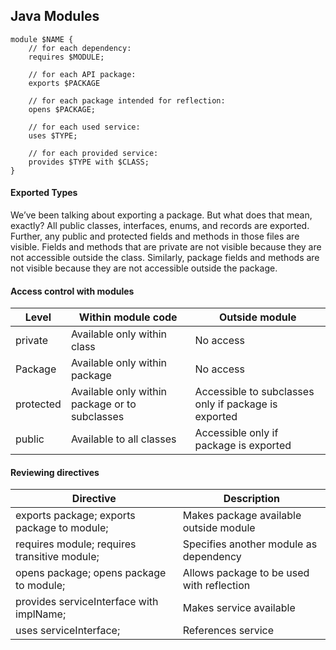 ## Java Modules
```
module $NAME {
    // for each dependency:
    requires $MODULE;

    // for each API package:
    exports $PACKAGE

    // for each package intended for reflection:
    opens $PACKAGE;

    // for each used service:
    uses $TYPE;

    // for each provided service:
    provides $TYPE with $CLASS;
}
```
#### Exported Types
We’ve been talking about exporting a package. But what does that mean, exactly? All 
public classes, interfaces, enums, and records are exported. Further, any public and 
protected fields and methods in those files are visible.
Fields and methods that are private are not visible because they are not accessible 
outside the class. Similarly, package fields and methods are not visible because they are not 
accessible outside the package.

####  Access control with modules
Level | Within module code | Outside module
--- | --- | ---
private | Available only within class | No access
Package | Available only within package | No access
protected | Available only within package or to subclasses | Accessible to subclasses only if package is exported
public | Available to all classes | Accessible only if package is exported

####  Reviewing directives
Directive | Description
--- | ---
exports package; exports package to module; | Makes package available outside module
requires module; requires transitive module; | Specifies another module as dependency
opens package; opens package to module; | Allows package to be used with reflection
provides serviceInterface with implName; | Makes service available
uses serviceInterface; | References service
